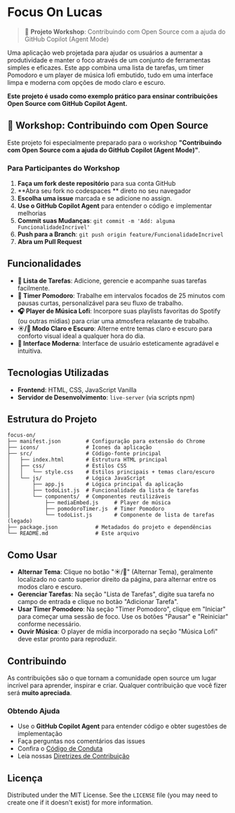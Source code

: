 # Focus On Lucas

> 🎯 **Projeto Workshop**: Contribuindo com Open Source com a ajuda do GitHub Copilot (Agent Mode)

Uma aplicação web projetada para ajudar os usuários a aumentar a produtividade e manter o foco através de um conjunto de ferramentas simples e eficazes. Este app combina uma lista de tarefas, um timer Pomodoro e um player de música lofi embutido, tudo em uma interface limpa e moderna com opções de modo claro e escuro.

**Este projeto é usado como exemplo prático para ensinar contribuições Open Source com GitHub Copilot Agent.**

## 🎯 Workshop: Contribuindo com Open Source

Este projeto foi especialmente preparado para o workshop **"Contribuindo com Open Source com a ajuda do GitHub Copilot (Agent Mode)"**.

### Para Participantes do Workshop

1. **Faça um fork deste repositório** para sua conta GitHub
2. **Abra seu fork no codespaces ** direto no seu navegador
3. **Escolha uma issue** marcada e se adicione no assign. 
4. **Use o GitHub Copilot Agent** para entender o código e implementar melhorias
6. **Commit suas Mudanças**: `git commit -m 'Add: alguma FuncionalidadeIncrivel'`
7. **Push para a Branch**: `git push origin feature/FuncionalidadeIncrivel`
8. **Abra um Pull Request**

## Funcionalidades

- **📝 Lista de Tarefas**: Adicione, gerencie e acompanhe suas tarefas facilmente.
- **🍅 Timer Pomodoro**: Trabalhe em intervalos focados de 25 minutos com pausas curtas, personalizável para seu fluxo de trabalho.
- **🎧 Player de Música Lofi**: Incorpore suas playlists favoritas do Spotify (ou outras mídias) para criar uma atmosfera relaxante de trabalho.
- **☀️/🌙 Modo Claro e Escuro**: Alterne entre temas claro e escuro para conforto visual ideal a qualquer hora do dia.
- **🎨 Interface Moderna**: Interface de usuário esteticamente agradável e intuitiva.

## Tecnologias Utilizadas

- **Frontend**: HTML, CSS, JavaScript Vanilla
- **Servidor de Desenvolvimento**: `live-server` (via scripts npm)

## Estrutura do Projeto

```text
focus-on/
├── manifest.json        # Configuração para extensão do Chrome
├── icons/               # Ícones da aplicação
├── src/                 # Código-fonte principal
│   ├── index.html       # Estrutura HTML principal
│   ├── css/             # Estilos CSS
│   │   └── style.css    # Estilos principais + temas claro/escuro
│   └── js/              # Lógica JavaScript
│       ├── app.js       # Lógica principal da aplicação
│       ├── todoList.js  # Funcionalidade da lista de tarefas
│       └── components/  # Componentes reutilizáveis
│           ├── mediaEmbed.js     # Player de música
│           ├── pomodoroTimer.js  # Timer Pomodoro
│           └── todoList.js       # Componente de lista de tarefas (legado)
├── package.json            # Metadados do projeto e dependências
└── README.md               # Este arquivo
```


## Como Usar

- **Alternar Tema**: Clique no botão "☀️/🌙" (Alternar Tema), geralmente localizado no canto superior direito da página, para alternar entre os modos claro e escuro.
- **Gerenciar Tarefas**: Na seção "Lista de Tarefas", digite sua tarefa no campo de entrada e clique no botão "Adicionar Tarefa".
- **Usar Timer Pomodoro**: Na seção "Timer Pomodoro", clique em "Iniciar" para começar uma sessão de foco. Use os botões "Pausar" e "Reiniciar" conforme necessário.
- **Ouvir Música**: O player de mídia incorporado na seção "Música Lofi" deve estar pronto para reproduzir.

## Contribuindo

As contribuições são o que tornam a comunidade open source um lugar incrível para aprender, inspirar e criar. Qualquer contribuição que você fizer será **muito apreciada**.


### Obtendo Ajuda

- Use o **GitHub Copilot Agent** para entender código e obter sugestões de implementação
- Faça perguntas nos comentários das issues
- Confira o [Código de Conduta](CODE_OF_CONDUCT.md)
- Leia nossas [Diretrizes de Contribuição](CONTRIBUTING.md)

## Licença

Distributed under the MIT License. See the `LICENSE` file (you may need to create one if it doesn't exist) for more information.

